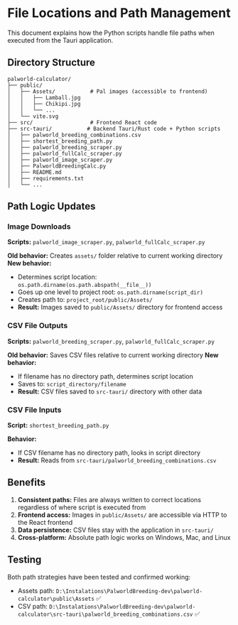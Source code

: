 # File Locations and Path Management

This document explains how the Python scripts handle file paths when executed from the Tauri application.

## Directory Structure

```
palworld-calculator/
├── public/
│   ├── Assets/           # Pal images (accessible to frontend)
│   │   ├── Lamball.jpg
│   │   ├── Chikipi.jpg
│   │   └── ...
│   └── vite.svg
├── src/                  # Frontend React code
├── src-tauri/           # Backend Tauri/Rust code + Python scripts
│   ├── palworld_breeding_combinations.csv
│   ├── shortest_breeding_path.py
│   ├── palworld_breeding_scraper.py
│   ├── palworld_fullCalc_scraper.py
│   ├── palworld_image_scraper.py
│   ├── PalworldBreedingCalc.py
│   ├── README.md
│   ├── requirements.txt
│   └── ...
```

## Path Logic Updates

### Image Downloads
**Scripts:** `palworld_image_scraper.py`, `palworld_fullCalc_scraper.py`

**Old behavior:** Creates `assets/` folder relative to current working directory
**New behavior:** 
- Determines script location: `os.path.dirname(os.path.abspath(__file__))`
- Goes up one level to project root: `os.path.dirname(script_dir)`
- Creates path to: `project_root/public/Assets/`
- **Result:** Images saved to `public/Assets/` directory for frontend access

### CSV File Outputs
**Scripts:** `palworld_breeding_scraper.py`, `palworld_fullCalc_scraper.py`

**Old behavior:** Saves CSV files relative to current working directory
**New behavior:**
- If filename has no directory path, determines script location
- Saves to: `script_directory/filename`
- **Result:** CSV files saved to `src-tauri/` directory with other data

### CSV File Inputs
**Script:** `shortest_breeding_path.py`

**Behavior:**
- If CSV filename has no directory path, looks in script directory
- **Result:** Reads from `src-tauri/palworld_breeding_combinations.csv`

## Benefits

1. **Consistent paths:** Files are always written to correct locations regardless of where script is executed from
2. **Frontend access:** Images in `public/Assets/` are accessible via HTTP to the React frontend
3. **Data persistence:** CSV files stay with the application in `src-tauri/`
4. **Cross-platform:** Absolute path logic works on Windows, Mac, and Linux

## Testing

Both path strategies have been tested and confirmed working:
- Assets path: `D:\Instalations\PalworldBreeding-dev\palworld-calculator\public\Assets` ✅
- CSV path: `D:\Instalations\PalworldBreeding-dev\palworld-calculator\src-tauri\palworld_breeding_combinations.csv` ✅ 
